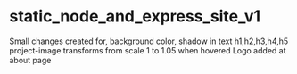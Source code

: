 # static_node_and_express_site_v1
Small changes created for, background color, shadow in text h1,h2,h3,h4,h5
project-image transforms from scale 1 to 1.05 when hovered
Logo added at about page
